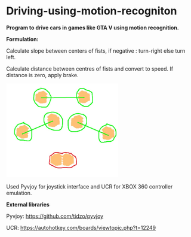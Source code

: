 # Driving-using-motion-recogniton
<b>Program to drive cars in games like GTA V using motion recognition.</b>

<b>Formulation:</b>

Calculate slope between centers of fists, if negative : turn-right else turn left.

Calculate distance between centres of fists and convert to speed. If distance is zero, apply brake.

<img src="https://github.com/TanayKarve/Driving-using-motion-recogniton/blob/master/hands.jpg" width=300 height=250>




Used Pyvjoy for joystick interface and UCR for XBOX 360 controller emulation.

<b>External libraries</b>

Pyvjoy: <https://github.com/tidzo/pyvjoy>

UCR: <https://autohotkey.com/boards/viewtopic.php?t=12249>
